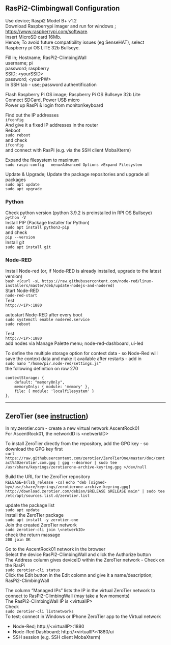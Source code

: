 
## RasPi2-Climbingwall Configuration
Use device; Raspi2 Model B+ v1.2  
Download Raspberrypi imager and run for windows ; https://www.raspberrypi.com/software.  
Insert MicroSD card 16Mb.  
Hence; To avoid future compatibility issues (eg SenseHAT), select Raspberry pi OS LITE 32b Bullseye.  

Fill in;
Hostname; RasPi2-ClimbingWall  
username; pi  
password; raspberry  
SSID; \<yourSSID>  
password; \<yourPW>  
In SSH tab - use; password authentification


Flash Raspberry Pi OS image;  Raspberry Pi OS Bullseye 32b Lite  
Connect SDCard, Power USB micro  
Power up RasPi & login from monitor/keyboard  

Find out the IP addresses  
`ifconfig`  
And give it a fixed IP addresses in the router  
Reboot  
`sudo reboot`  
and check  
`ifconfig`  
and connect with RasPi (e.g. via the SSH client MobaXterm)  

Expand the filesystem to maximum  
`sudo raspi-config  
menu>Advanced Options >Expand Filesystem`  

Update & Upgrade; Update the package repositories and upgrade all packages  
`sudo apt update`  
`sudo apt upgrade`

### Python

Check python version (python 3.9.2 is preinstalled in RPI OS Bullseye)  
`
python -V
`  
Install PIP (Package Installer for Python)  
`
sudo apt install python3-pip
`  
and check  
`
pip --version
`  
Install git  
`
sudo apt install git
`  

### Node-RED
Install Node-red (or, if Node-RED is already installed, upgrade to the latest version)  
`
bash <(curl -sL https://raw.githubusercontent.com/node-red/linux-installers/master/deb/update-nodejs-and-nodered)
`  
Start Node-RED  
`
node-red-start
`  
Test  
`
http://<IP>:1880
`  

autostart Node-RED after every boot  
`sudo systemctl enable nodered.service`  
`sudo reboot`  

Test  
`
http://<IP>:1880
`  
add nodes via Manage Palette menu; node-red-dashboard, ui-led  

To define the multiple storage option for context data - so Node-Red will save the context data and make it available after restarts - 
add in  
`
sudo nano "/home/pi/.node-red/settings.js"
`  
the following definition on row 270     
```
contextStorage: {
    default: "memoryOnly",
    memoryOnly: { module: 'memory' },
    file: { module: 'localfilesystem' }
},
```


---
## ZeroTier (see [instruction](https://pimylifeup.com/raspberry-pi-zerotier))

In my.zerotier.com - create a new virtual network AscentRock01  
For AscentRock01, the networkID is \<netwerkID>  

To install ZeroTier directly from the repository, add the GPG key - so download the GPG key first  
`
curl https://raw.githubusercontent.com/zerotier/ZeroTierOne/master/doc/contact%40zerotier.com.gpg | gpg --dearmor | sudo tee /usr/share/keyrings/zerotierone-archive-keyring.gpg >/dev/null
`  

Build the URL for the ZeroTier repository  
`RELEASE=$(lsb_release -cs)`
`echo "deb [signed-by=/usr/share/keyrings/zerotierone-archive-keyring.gpg] http://download.zerotier.com/debian/$RELEASE $RELEASE main" | sudo tee /etc/apt/sources.list.d/zerotier.list`

update the package list  
`
sudo apt update
`  
install the ZeroTier package  
`
sudo apt install -y zerotier-one
`  
Join the created ZeroTier network  
`
sudo zerotier-cli join \<netwerkID>
`  
check the return massage  
`
200 join OK
`  

Go to the AscentRock01 network in the browser  
Select the device RasPi2-ClimbingWall and click the Authorize button  
The Address column gives deviceID within the ZeroTier network - Check on the RasPi  
`
sudo zerotier-cli status
`  
Click the Edit button in the Edit colomn and give it a name/description; RasPi2-ClimbingWall  

The column “Managed IPs”  lists the  IP  in the virtual ZeroTier network to connect to RasPi2-ClimbingWall (may take a few moments)  
The RasPi2-ClimbingWall IP is \<virtualIP>  
Check  
`
sudo zerotier-cli listnetworks
`  
To test; connect in Windows or IPhone ZeroTier app to the Virtual network  
- Node-Red; http://\<virtualIP>:1880  
- Node-Red Dashboard; http://\<virtualIP>:1880/ui  
- SSH session (e.g. SSH client MobaXterm)  
